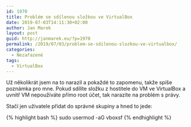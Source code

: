 ```yaml
---
id: 1970
title: Problém se sdílenou složkou ve VirtualBox
date: 2019-07-03T14:11:30+02:00
author: Jan Marek
layout: post
guid: http://janmarek.eu/?p=1970
permalink: /2019/07/03/problem-se-sdilenou-slozkou-ve-virtualbox/
categories:
  - Nezařazené
tags:
  - VirtualBox
---
```

Už několikrát jsem na to narazil a pokaždé to zapomenu, takže spíše poznámka pro mne. Pokud sdílíte složku z hostitele do VM ve VirtualBox a uvnitř VM nepoužíváte přímo root účet, tak narazíte na problém s právy.

Stačí jen uživatele přidat do správné skupiny a hned to jede:

{% highlight bash %}
sudo usermod -aG vboxsf <userlogin>
{% endhighlight %}


